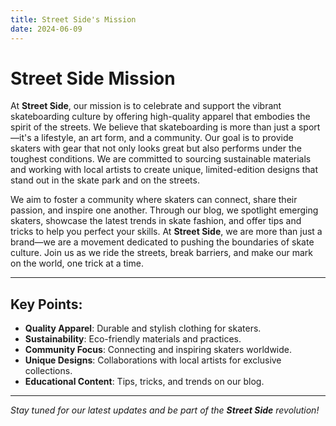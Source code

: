 ```yaml
---
title: Street Side's Mission
date: 2024-06-09
---
```


# Street Side Mission

At **Street Side**, our mission is to celebrate and support the vibrant skateboarding culture by offering high-quality apparel that embodies the spirit of the streets. We believe that skateboarding is more than just a sport—it's a lifestyle, an art form, and a community. Our goal is to provide skaters with gear that not only looks great but also performs under the toughest conditions. We are committed to sourcing sustainable materials and working with local artists to create unique, limited-edition designs that stand out in the skate park and on the streets.

We aim to foster a community where skaters can connect, share their passion, and inspire one another. Through our blog, we spotlight emerging skaters, showcase the latest trends in skate fashion, and offer tips and tricks to help you perfect your skills. At **Street Side**, we are more than just a brand—we are a movement dedicated to pushing the boundaries of skate culture. Join us as we ride the streets, break barriers, and make our mark on the world, one trick at a time.

---

## Key Points:

- **Quality Apparel**: Durable and stylish clothing for skaters.
- **Sustainability**: Eco-friendly materials and practices.
- **Community Focus**: Connecting and inspiring skaters worldwide.
- **Unique Designs**: Collaborations with local artists for exclusive collections.
- **Educational Content**: Tips, tricks, and trends on our blog.

---

*Stay tuned for our latest updates and be part of the **Street Side** revolution!*

